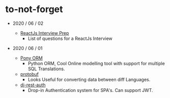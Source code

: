 # to-not-forget
- 2020 / 06 / 02
  - [ReactJs Interview Prep](https://github.com/sudheerj/reactjs-interview-questions)
    - List of questions for a ReactJs Interview

- 2020 / 06 / 01 
  - [Pony ORM](https://ponyorm.org/) 
    - Python ORM, Cool Online modelling tool with support for multiple SQL Translations.
  - [protobuf](https://github.com/protocolbuffers/protobuf)
    - Looks Useful for converting data between diff Languages.
  - [dj-rest-auth](https://github.com/jazzband/dj-rest-auth)
    - Drop-in Authentication system for SPA's. Can support JWT.
